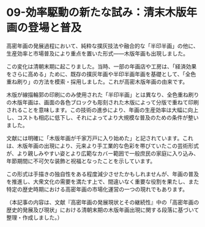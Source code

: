 # 09-効率駆動の新たな試み：清末木版年画の登場と普及

高密年画の発展過程において、純粋な撲灰技法や融合的な「半印半画」の他に、生産効率と市場普及により重点を置いた形式——木版年画も出現しました。

この変化は清朝末期に起こりました。当時、一部の年画店や工房は、「経済効果をさらに高める」ために、既存の撲灰年画や半印半画年画を基礎として、「全色重ね刷り」の方法を模索・採用しました。これが高密木版年画の由来です。

木版が線描輪郭の印刷にのみ使用された「半印半画」とは異なり、全色重ね刷りの木版年画は、画面の各色ブロックも彫刻された木版によって分版で重ねて印刷されることを意味します。この技術の進歩により、年画の生産効率は大幅に向上し、コストも相応に低下し、それによってより大規模な普及のための条件が整いました。

文献には明確に「木版年画が千家万戸に入り始めた」と記されています。これは、木版年画の出現により、元来より手工業的な色彩を帯びていたこの芸術形式が、より親しみやすい姿とより広範なカバー範囲で一般庶民の家庭に入り込み、年節期間に不可欠な装飾と祝福となったことを示しています。

この形式は手描きの独自性をある程度減少させたかもしれませんが、年画の普及を推進し、大衆文化の需要を満たす上で、間違いなく重要な役割を果たし、また特定の歴史時期における高密年画の市場化運営の一つの現れでもあります。

（本記事の内容は、文献『高密年画の発展現状とその継続性』中の「高密年画の歴史的発展及び現状」における清朝末期の木版年画出現に関する段落に基づいて整理・作成しました。）
